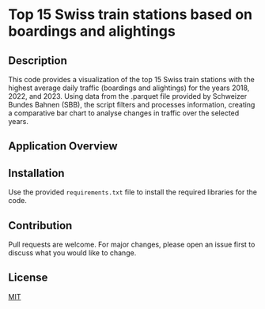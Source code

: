 # Top 15 Swiss train stations based on boardings and alightings

## Description
This code provides a visualization of the top 15 Swiss train stations with the highest average daily traffic (boardings and alightings) for the years 2018, 2022, and 2023. Using data from the .parquet file provided by Schweizer Bundes Bahnen (SBB), the script filters and processes information, creating a comparative bar chart to analyse changes in traffic over the selected years.

## Application Overview


## Installation

Use the provided `requirements.txt` file to install the required libraries for the code.

## Contribution

Pull requests are welcome. For major changes, please open an issue first to discuss what you would like to change.

## License

[MIT](https://choosealicense.com/licenses/mit/)
<br>

